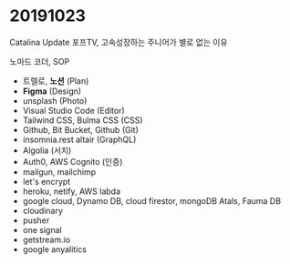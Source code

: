 # 20191023

Catalina Update
포프TV, 고속성장하는 주니어가 별로 없는 이유

노마드 코더, SOP

* 트렐로, __노션__ (Plan)
* __Figma__ (Design)
* unsplash (Photo)
* Visual Studio Code (Editor)
* Tailwind CSS, Bulma CSS (CSS)
* Github, Bit Bucket, Github (Git)
* insomnia.rest altair (GraphQL)
* Algolia (서치)
* Auth0, AWS Cognito (인증)
* mailgun, mailchimp
* let's encrypt
* heroku, netify, AWS labda
* google cloud, Dynamo DB, cloud firestor, mongoDB Atals, Fauma DB
* cloudinary
* pusher
* one signal
* getstream.io
* google anyalitics
